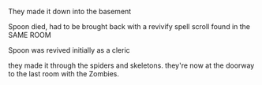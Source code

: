 They made it down into the basement

Spoon died, had to be brought back with a revivify spell scroll found in the SAME ROOM

Spoon was revived initially as a cleric

they made it through the spiders and skeletons. they're now at the doorway to the last room with the Zombies. 